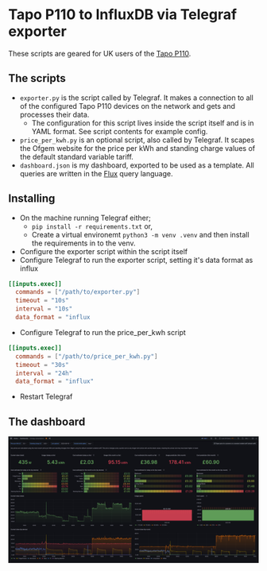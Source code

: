 # Tapo P110 to InfluxDB via Telegraf exporter

These scripts are geared for UK users of the [Tapo P110](https://www.tapo.com/uk/product/smart-plug/tapo-p110/).

## The scripts
* `exporter.py` is the script called by Telegraf. It makes a connection to all of the configured Tapo P110 devices on the network and gets and processes their data.
    * The configuration for this script lives inside the script itself and is in YAML format. See script contents for example config.
* `price_per_kwh.py` is an optional script, also called by Telegraf. It scapes the Ofgem website for the price per kWh and standing charge values of the default standard variable tariff.
* `dashboard.json` is my dashboard, exported to be used as a template. All queries are written in the [Flux](https://docs.influxdata.com/influxdb/v2/query-data/flux/) query language.


## Installing
* On the machine running Telegraf either;
    * `pip install -r requirements.txt` or,
    * Create a virtual environemt `python3 -m venv .venv` and then install the requirements in to the venv.
* Configure the exporter script within the script itself
* Configure Telegraf to run the exporter script, setting it's data format as influx
```toml
[[inputs.exec]]
  commands = ["/path/to/exporter.py"]
  timeout = "10s"
  interval = "10s"
  data_format = "influx
```
* Configure Telegraf to run the price_per_kwh script
```toml
[[inputs.exec]]
  commands = ["/path/to/price_per_kwh.py"]
  timeout = "30s"
  interval = "24h"
  data_format = "influx"
```
* Restart Telegraf


## The dashboard
![](https://github.com/kura/p110-exporter/blob/main/dashboard.png)
